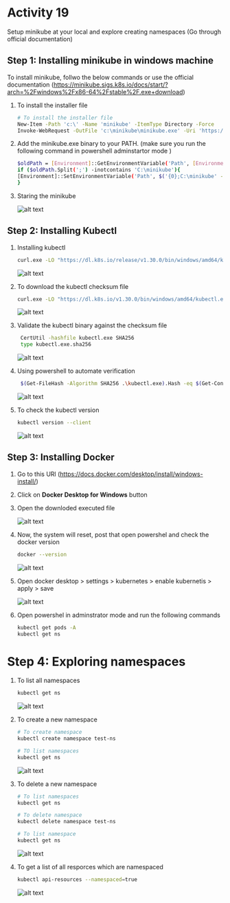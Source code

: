 # Activity 19

Setup minikube at your local and explore creating namespaces (Go through official documentation)

## Step 1: Installing minikube in windows machine

To install minikube, follwo the below commands or use the official documentation (https://minikube.sigs.k8s.io/docs/start/?arch=%2Fwindows%2Fx86-64%2Fstable%2F.exe+download)

1. To install the installer file

   ```bash
   # To install the installer file
   New-Item -Path 'c:\' -Name 'minikube' -ItemType Directory -Force
   Invoke-WebRequest -OutFile 'c:\minikube\minikube.exe' -Uri 'https://github.com/kubernetes/minikube/releases/latest/download/minikube-windows-amd64.exe' -UseBasicParsing

   ```

2. Add the minikube.exe binary to your PATH. (make sure you run the following command in powershell adminstartor mode )

   ```bash
   $oldPath = [Environment]::GetEnvironmentVariable('Path', [EnvironmentVariableTarget]::Machine)
   if ($oldPath.Split(';') -inotcontains 'C:\minikube'){
   [Environment]::SetEnvironmentVariable('Path', $('{0};C:\minikube' -f $oldPath), [EnvironmentVariableTarget]::Machine)
   }

   ```

3. Staring the minikube

   ![alt text](/images/minikube/cmd2.png)

## Step 2: Installing Kubectl

1. Installing kubectl

   ```bash
   curl.exe -LO "https://dl.k8s.io/release/v1.30.0/bin/windows/amd64/kubectl.exe"
   ```

   ![alt text](/images/minikube/kubectl-install.png)

2. To download the kubectl checksum file

   ```bash
   curl.exe -LO "https://dl.k8s.io/v1.30.0/bin/windows/amd64/kubectl.exe.sha256"
   ```

   ![alt text](/images/minikube/checksum.png)

3. Validate the kubectl binary against the checksum file

   ```bash
    CertUtil -hashfile kubectl.exe SHA256
    type kubectl.exe.sha256
   ```

   ![alt text](/images/minikube/validate-checksum.png)

4. Using powershell to automate verification

   ```bash
    $(Get-FileHash -Algorithm SHA256 .\kubectl.exe).Hash -eq $(Get-Content .\kubectl.exe.sha256)
   ```

   ![alt text](/images/minikube/automate-validation.png)

5. To check the kubectl version

   ```bash
   kubectl version --client
   ```

   ![alt text](/images/minikube/version.png)

## Step 3: Installing Docker

1.  Go to this URl (https://docs.docker.com/desktop/install/windows-install/)

2.  Click on **Docker Desktop for Windows** button

3.  Open the downloded executed file

    ![alt text](/images/minikube/docker-exe-file.png)

4.  Now, the system will reset, post that open powershel and check the docker version

    ```bash
    docker --version
    ```

    ![alt text](/images/minikube/docker-version.png)

5.  Open docker desktop > settings > kubernetes > enable kubernetis > apply > save

    ![alt text](/images/minikube/docker-desktop.png)

6.  Open powershel in adminstrator mode and run the following commands

    ```bash
    kubectl get pods -A
    kubectl get ns

    ```

# Step 4: Exploring namespaces

1. To list all namespaces

   ```bash
   kubectl get ns
   ```

   ![alt text](/images/minikube/ns-list.png)

2. To create a new namespace

   ```bash
   # To create namespace
   kubectl create namespace test-ns

   # TO list namespaces
   kubectl get ns
   ```

   ![alt text](/images/minikube/create-ns.png)

3. To delete a new namespace

   ```bash
   # To list namespaces
   kubectl get ns

   # To delete namespace
   kubectl delete namespace test-ns

   # To list namespace
   kubectl get ns
   ```

   ![alt text](/images/minikube/delete-ns.png)

4. To get a list of all resporces which are namespaced

   ```bash
   kubectl api-resources --namespaced=true
   ```

   ![alt text](/images/minikube/api-ns.png)
